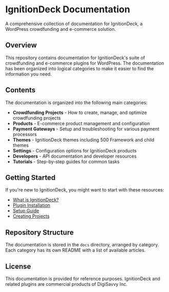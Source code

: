 # IgnitionDeck Documentation

A comprehensive collection of documentation for IgnitionDeck, a WordPress crowdfunding and e-commerce solution.

## Overview

This repository contains documentation for IgnitionDeck's suite of crowdfunding and e-commerce plugins for WordPress. The documentation has been organized into logical categories to make it easier to find the information you need.

## Contents

The documentation is organized into the following main categories:

- **Crowdfunding Projects** - How to create, manage, and optimize crowdfunding projects
- **Products** - E-commerce product management and configuration
- **Payment Gateways** - Setup and troubleshooting for various payment processors
- **Themes** - IgnitionDeck themes including 500 Framework and child themes
- **Settings** - Configuration options for IgnitionDeck products
- **Developers** - API documentation and developer resources
- **Tutorials** - Step-by-step guides for common tasks

## Getting Started

If you're new to IgnitionDeck, you might want to start with these resources:

- [What is IgnitionDeck?](settings/what-is-ignitiondeck-ignitiondeck-documentation.md)
- [Plugin Installation](general/plugin-installation-ignitiondeck-documentation.md)
- [Setup Guide](general/setup-ignitiondeck-documentation.md)
- [Creating Projects](tutorials/projects-creating-projects-ignitiondeck-documentation.md)

## Repository Structure

The documentation is stored in the `docs` directory, arranged by category. Each category has its own README with a list of available articles.

## License

This documentation is provided for reference purposes. IgnitionDeck and related plugins are commercial products of DigiSavvy Inc.